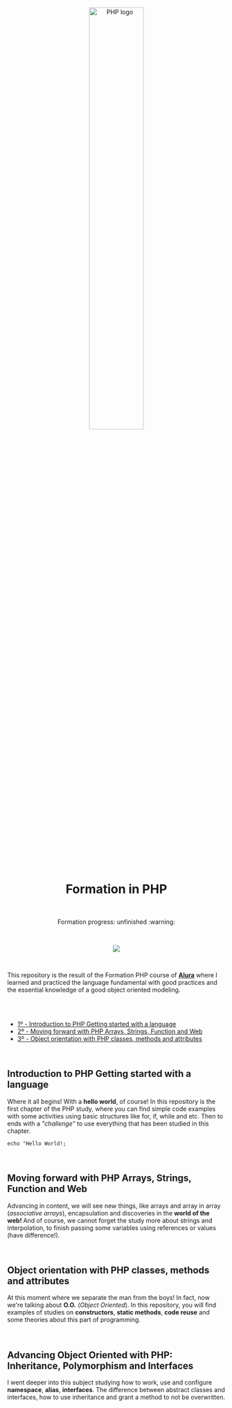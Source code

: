 <br>

<p align="center">
<img width="50%" style="max-width:100%;" src="https://user-images.githubusercontent.com/44374718/88841819-dec51d80-d1b4-11ea-9385-09c8c672836e.png" alt="PHP logo">
</p>

<br>

<h1 align="center">Formation in PHP</h1>

<br>

<p align="center">Formation progress: unfinished :warning:</p>
<!--<p align="center">Formation progress: COMPLETED :heavy_check_mark:</p>-->

<br>

<p align="center">
<img src="https://img.shields.io/static/v1?label=PHP&message=7.4.8&color=blue&style=flat-square&logo=PHP">
</p>

<br>

<p>
This repository is the result of the Formation PHP course of <a href="https://www.alura.com.br" target="_blank"><strong>Alura</strong></a> where I learned and practiced the language fundamental with good practices and the essential knowledge of a good object oriented modeling.
</p>

<br>
<br>

<ul>
  <li><a href="#text1">1º - Introduction to PHP Getting started with a language</a></li>
  <li><a href="#text2">2º - Moving forward with PHP Arrays, Strings, Function and Web</a></li>
  <li><a href="#text3">3º - Object orientation with PHP classes, methods and attributes</a></li>
</ul>

<br>

<h2 id="text1">Introduction to PHP Getting started with a language</h2>

<p>
  Where it all begins! With a <strong>hello world</strong>, of course! In this repository is the first chapter of the PHP study, where you can find simple code examples with some activities using basic structures like for, if, while and etc. Then to ends with a <em>"challenge"</em> to use everything that has been studied in this chapter.
</p>

<p><code>echo "Hello World!;</code></p>

<br>

<h2 id="text2">Moving forward with PHP Arrays, Strings, Function and Web</h2>

<p>
  Advancing in content, we will see new things, like arrays and array in array (<em>associative arrays</em>), encapsulation and discoveries in the <strong>world of the web!       </strong> And of course, we cannot forget the study more about strings and interpolation, to finish passing some variables using references or values (have difference!).
</p>

<br>

<h2 id="text3">Object orientation with PHP classes, methods and attributes</h2>

<p>
At this moment where we separate the man from the boys! In fact, now we're talking about <strong>O.O.</strong> (<em>Object Oriented</em>). In this repository, you will find examples of studies on <strong>constructors</strong>, <strong>static methods</strong>, <strong>code reuse</strong> and some theories about this part of programming.
</p>

<br>

<h2 id="text4">Advancing Object Oriented with PHP: Inheritance, Polymorphism and Interfaces</h2>

<p>
 I went deeper into this subject studying how to work, use and configure <strong>namespace</strong>, <strong>alias</strong>, <strong>interfaces</strong>. The difference between abstract classes and interfaces, how to use inheritance and grant a method to not be overwritten.
</p>

<br>
